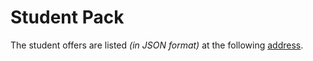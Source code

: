 # Student Pack

The student offers are listed *(in JSON format)* at the following [address](https://github.com/DataScIIEnce-ENSIIE/student-pack).